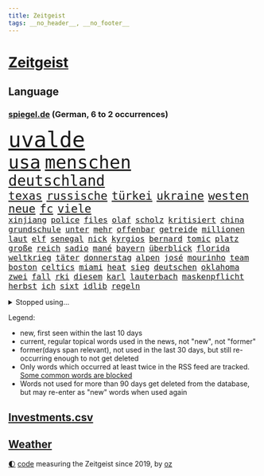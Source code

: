 ```yaml
---
title: Zeitgeist
tags: __no_header__, __no_footer__
---
```


# [Zeitgeist](https://oliz.io/zeitgeist/)

## Language

<h3><a href="https://www.spiegel.de" target="_blank">spiegel.de</a> (German, 6 to 2 occurrences)</h3>
<p style="font-family:monospace">
<span style="font-size:32pt"><a href="news_links.html#uvalde" class="new">uvalde</a></span>
<br>
<span style="font-size:27pt"><a href="news_links.html#usa" class="current">usa</a></span>
<span style="font-size:27pt"><a href="news_links.html#menschen" class="current">menschen</a></span>
<br>
<span style="font-size:22pt"><a href="news_links.html#deutschland" class="current">deutschland</a></span>
<br>
<span style="font-size:17pt"><a href="news_links.html#texas" class="current">texas</a></span>
<span style="font-size:17pt"><a href="news_links.html#russische" class="current">russische</a></span>
<span style="font-size:17pt"><a href="news_links.html#türkei" class="current">türkei</a></span>
<span style="font-size:17pt"><a href="news_links.html#ukraine" class="current">ukraine</a></span>
<span style="font-size:17pt"><a href="news_links.html#westen" class="current">westen</a></span>
<span style="font-size:17pt"><a href="news_links.html#neue" class="current">neue</a></span>
<span style="font-size:17pt"><a href="news_links.html#fc" class="current">fc</a></span>
<span style="font-size:17pt"><a href="news_links.html#viele" class="current">viele</a></span>
<br>
<span style="font-size:12pt"><a href="news_links.html#xinjiang" class="new">xinjiang</a></span>
<span style="font-size:12pt"><a href="news_links.html#police" class="current">police</a></span>
<span style="font-size:12pt"><a href="news_links.html#files" class="new">files</a></span>
<span style="font-size:12pt"><a href="news_links.html#olaf" class="current">olaf</a></span>
<span style="font-size:12pt"><a href="news_links.html#scholz" class="current">scholz</a></span>
<span style="font-size:12pt"><a href="news_links.html#kritisiert" class="current">kritisiert</a></span>
<span style="font-size:12pt"><a href="news_links.html#china" class="current">china</a></span>
<span style="font-size:12pt"><a href="news_links.html#grundschule" class="new">grundschule</a></span>
<span style="font-size:12pt"><a href="news_links.html#unter" class="current">unter</a></span>
<span style="font-size:12pt"><a href="news_links.html#mehr" class="current">mehr</a></span>
<span style="font-size:12pt"><a href="news_links.html#offenbar" class="current">offenbar</a></span>
<span style="font-size:12pt"><a href="news_links.html#getreide" class="current">getreide</a></span>
<span style="font-size:12pt"><a href="news_links.html#millionen" class="current">millionen</a></span>
<span style="font-size:12pt"><a href="news_links.html#laut" class="current">laut</a></span>
<span style="font-size:12pt"><a href="news_links.html#elf" class="current">elf</a></span>
<span style="font-size:12pt"><a href="news_links.html#senegal" class="new">senegal</a></span>
<span style="font-size:12pt"><a href="news_links.html#nick" class="current">nick</a></span>
<span style="font-size:12pt"><a href="news_links.html#kyrgios" class="current">kyrgios</a></span>
<span style="font-size:12pt"><a href="news_links.html#bernard" class="new">bernard</a></span>
<span style="font-size:12pt"><a href="news_links.html#tomic" class="new">tomic</a></span>
<span style="font-size:12pt"><a href="news_links.html#platz" class="current">platz</a></span>
<span style="font-size:12pt"><a href="news_links.html#große" class="current">große</a></span>
<span style="font-size:12pt"><a href="news_links.html#reich" class="current">reich</a></span>
<span style="font-size:12pt"><a href="news_links.html#sadio" class="new">sadio</a></span>
<span style="font-size:12pt"><a href="news_links.html#mané" class="new">mané</a></span>
<span style="font-size:12pt"><a href="news_links.html#bayern" class="current">bayern</a></span>
<span style="font-size:12pt"><a href="news_links.html#überblick" class="current">überblick</a></span>
<span style="font-size:12pt"><a href="news_links.html#florida" class="current">florida</a></span>
<span style="font-size:12pt"><a href="news_links.html#weltkrieg" class="current">weltkrieg</a></span>
<span style="font-size:12pt"><a href="news_links.html#täter" class="current">täter</a></span>
<span style="font-size:12pt"><a href="news_links.html#donnerstag" class="current">donnerstag</a></span>
<span style="font-size:12pt"><a href="news_links.html#alpen" class="current">alpen</a></span>
<span style="font-size:12pt"><a href="news_links.html#josé" class="new">josé</a></span>
<span style="font-size:12pt"><a href="news_links.html#mourinho" class="new">mourinho</a></span>
<span style="font-size:12pt"><a href="news_links.html#team" class="current">team</a></span>
<span style="font-size:12pt"><a href="news_links.html#boston" class="current">boston</a></span>
<span style="font-size:12pt"><a href="news_links.html#celtics" class="current">celtics</a></span>
<span style="font-size:12pt"><a href="news_links.html#miami" class="current">miami</a></span>
<span style="font-size:12pt"><a href="news_links.html#heat" class="new">heat</a></span>
<span style="font-size:12pt"><a href="news_links.html#sieg" class="current">sieg</a></span>
<span style="font-size:12pt"><a href="news_links.html#deutschen" class="current">deutschen</a></span>
<span style="font-size:12pt"><a href="news_links.html#oklahoma" class="new">oklahoma</a></span>
<span style="font-size:12pt"><a href="news_links.html#zwei" class="current">zwei</a></span>
<span style="font-size:12pt"><a href="news_links.html#fall" class="current">fall</a></span>
<span style="font-size:12pt"><a href="news_links.html#rki" class="current">rki</a></span>
<span style="font-size:12pt"><a href="news_links.html#diesem" class="current">diesem</a></span>
<span style="font-size:12pt"><a href="news_links.html#karl" class="current">karl</a></span>
<span style="font-size:12pt"><a href="news_links.html#lauterbach" class="current">lauterbach</a></span>
<span style="font-size:12pt"><a href="news_links.html#maskenpflicht" class="current">maskenpflicht</a></span>
<span style="font-size:12pt"><a href="news_links.html#herbst" class="current">herbst</a></span>
<span style="font-size:12pt"><a href="news_links.html#ich" class="current">ich</a></span>
<span style="font-size:12pt"><a href="news_links.html#sixt" class="current">sixt</a></span>
<span style="font-size:12pt"><a href="news_links.html#idlib" class="new">idlib</a></span>
<span style="font-size:12pt"><a href="news_links.html#regeln" class="current">regeln</a></span>
</p>
<details>
<summary>Stopped using...</summary>
<p class="former" style="font-size:12pt">
gerechtigkeit(582) show(582) elfmeter(581) humanitäre(581) internationaler(581) magdeburg(581) worauf(581) beispiel(580) bergen(580) cristiano(580) fdpchef(580) ronaldo(580) stars(580) 2015(579) geschichten(579) laschet(579) metropole(579) usaußenminister(579) a2(578) antarktis(578) arbeitsplatz(578) einzelhandel(578) esken(578) getan(578) kauf(578) saskia(578) anscheinend(577) beispielen(577) beweisen(577) kolumnist(577) kraftvoll(577) literatur(577) pflege(577) rente(577) schnee(577) wehren(577) williams(577) abenteuer(576) amerikanische(576) behandelt(576) erfolgreiche(576) jüngsten(576) kandidatin(576) klein(576) kontrolliert(576) nigeria(576) rest(576) tiefe(576) tötet(576) weitergeht(576) augen(575) beachten(575) chaos(575) führerschein(575) gastgeber(575) komplizen(575) protesten(575) reduziert(575) sächsischen(575) verriet(575) bayerns(574) befand(574) einziehen(574) festnahmen(574) kapitol(574) nürnberg(574) obama(574) post(574) rand(574) schriftstellerin(574) superstar(574) ärgert(574) bahnhof(573) bidens(573) demonstriert(573) laden(573) landesregierung(573) mittelmeer(573) riesige(573) spur(573) staats(573) verstärken(573) weltwirtschaft(573) österreichische(573) blicken(572) entkommen(572) erzählen(572) gekündigt(572) katze(572) kretschmer(572) lieben(572) ließen(572) rassistische(572) schoss(572) spielraum(572) thailand(572) autobahn(571) erinnerungen(571) fenster(571) höchsten(571) sender(571) tödlicher(571) umdenken(571) starken(570) bestätigen(569) gott(569) regiert(569) rekordmeister(569) stoppte(569) bad(568) belgien(568) kochen(568) lebenslange(568) verbindet(568) australische(567) coronapolitik(567) erkrankung(567) karriereberaterin(567) mahnt(567) moderator(567) märchen(567) strafe(567) vieler(567) zinsen(567) dämpfer(566) einreisen(566) entsetzen(566) jüngeren(566) erlitt(565) gesehen(565) widerspruch(565) aufklären(564) bewegen(564) dominanz(564) freude(564) kommunistische(564) restaurant(564) still(564) usschauspielerin(564) venezuela(564) 1500(563) deals(563) jahrhundert(563) souverän(563) älteren(563) verbessert(562) voll(562) aktiv(561) datenanalyse(561) pünktlich(561) schauen(561) gefragt(560) probe(560) präsidentin(560) spotify(560) 3000(559) gabriel(559) größeren(559) strenge(559) visier(559) zogen(559) beschränkungen(558) kontrollen(558) olympische(558) erfunden(557) herz(557) warm(557) zusammenstoß(557) änderungen(557) ereignisse(556) ergibt(556) mission(556) voraussetzungen(556) dar(555) sachsens(555) vorteile(555) zurückgegangen(555) abkehr(554) katholische(554) begriff(553) schrecken(553) eingreifen(552) hürde(552) sichert(552) strengen(552) züge(551) erfährt(550) favorit(550) halbe(550) insassen(550) wusste(550) entspannung(549) gelandet(549) katholischen(549) rechtzeitig(549) glaubwürdigkeit(548) rang(547) zuspruch(547) 19jähriger(546) erweist(546) steffen(546) fortuna(545) ungeklärt(545) erkranken(544) tisch(544) provoziert(543) wirbel(543) munition(542) teilt(542) fertig(540) benötigte(538) intelligenz(538) kindheit(538) palmer(538) sarah(538) dauert(537) herausforderung(537) minderjährigen(537) senioren(537) stärkt(537) verpasste(534) tanzen(531) schritten(530) beendete(527) johannes(523) tragischen(523) ausgetragen(522) armen(521) spionage(521) heizen(519) blinken(516) betrunkener(514) zusätzliche(513) schadensersatz(511) last(510) quadratmeter(507) schutzsuchende(504) leiter(492) seniorin(491) motivation(490) cent(470) niederländer(469) diagnose(468) räumte(466) gemüse(456) 5000(444) afghanistans(444) benannt(442) grab(442) skandale(442) neuanfang(438) haiti(437) großstädten(432) unterschiedliche(403) ermittlungsverfahren(399) zypern(399) übrig(393) satellitenbilder(390) tierpark(386) wüste(380) nötigen(378) afghanischen(372) eile(370) japanischen(367) reichtum(367) außenseiter(360) 25jährige(353) ungeimpfte(352) schwerste(350) sächsische(347) unglaublich(344) dorthin(343) fußballklub(341) gegend(338) gesprungen(337) jamie(335) verursachen(335) darstellung(331) kolumbien(326) staatspräsidenten(326) delta(322) treibstoff(322) jahrelange(317) parteispitze(317) sichere(316) mythos(315) straftat(314) dänen(313) gerichtet(311) brannte(309) rängen(309) spitzenpolitiker(309) astronomen(308) liebt(307) zwingen(306) absolviert(305) heiraten(302) britisches(301) freigesprochen(301) kolumnistin(298) verliebt(298) australischen(297) venedig(297) erobert(295) eröffnen(295) verrückt(295) cup(294) dick(294) seele(294) brücken(290) zwischendurch(290) ostseepipeline(286) zögert(286) winde(285) fühlte(283) knie(282) thiel(282) nrwministerpräsident(281) forschungsteam(279) ioc(271) komitee(271) kuriose(271) gigantischen(270) norwegischen(270) siebzigerjahren(270) vizepräsidentin(270) wechselte(270) bundesbehörde(268) expertin(267) sprint(266) schwarz(265) genießt(264) beobachter(262) rätselhafte(262) flüchtlingskrise(259) lina(258) ankommen(257) autokraten(257) funktionen(257) zurückziehen(257) benedikt(256) plante(255) befürchtete(254) anhängern(253) achtjährige(252) zügen(252) händen(251) geleistet(250) zwölfjähriger(250) verbrannt(249) börsen(246) niedergang(246) flüchtende(245) agiert(244) böse(243) angestellten(242) pfizer(242) heilen(239) nachmittag(239) vertritt(238) gesetzesänderung(237) telefoniert(237) emirat(236) messe(234) antwortete(229) draghi(227) mehrwertsteuer(226) rücktrittsforderungen(226) dealer(225) einigt(223) geladen(223) konflikts(222) schulden(222) tabellenspitze(222) brooklyn(219) erzbischof(219) games(219) lithium(219) feminismus(218) augenhöhe(217) eindringlich(217) krankenhauseinweisungen(216) xavier(216) übertragung(216) euländern(215) kleinsten(215) protestierten(215) vermitteln(215) 15000(214) mr(214) maskenverweigerer(213) abschreckung(211) mad(211) ehrung(210) mehrfamilienhaus(210) kongo(208) genügen(207) eingefroren(202) jährlich(202) bizarren(200) irving(200) kyrie(200) grenzgebiet(199) lasst(198) brennenden(197) stau(197) berufseinstieg(195) provokationen(195) 200000(194) 41(194) argumenten(194) booster(194) geklaut(194) erreichbar(193) missbrauchsskandal(192) richtete(192) portal(191) verbraucherpreise(191) masked(189) preisverleihung(189) sterne(189) nets(187) hitlergruß(184) opel(184) verwehrt(183) chefredakteur(182) kernkraftwerk(182) drogenhandel(181) xvi(180) fotografin(179) produzenten(179) energieriesen(178) beibehalten(177) michel(176) phasen(175) ausschließen(174) wirtschaftsmetropole(174) blutige(173) bescheid(172) rudolf(172) atlanta(171) aufarbeiten(171) lettland(171) professor(171) berlinale(169) französin(169) hetze(168) lebendig(168) welten(168) archäologe(167) dutzenden(167) verzögerungen(167) vorkehrungen(167) macrons(166) robben(166) bemerkt(165) covorsitzende(163) drogenbande(163) stephen(163) dunkeln(162) sohnes(162) erklärungsnot(161) verwüstung(161) aktivistinnen(160) peng(159) shuai(159) mischt(158) truppenbewegungen(157) verschollen(157) decken(156) einzuholen(156) harsch(156) jahresbeginn(156) rechtfertigt(156) haag(155) ostern(155) schande(155) allgemeine(154) bewirken(154) dürr(154) satellitenbild(154) bugatti(153) eva(153) tierwohl(153) kurdische(152) chefcoach(151) familienministerin(151) gerast(150) nordirak(150) demütigung(149) holland(148) meldung(148) sank(148) sinnlos(148) nina(147) maßgeblich(146) mercedesbenz(146) mitarbeitenden(146) tvmoderatorin(145) streaming(144) turniere(144) energieversorgung(143) festivals(143) verbrennen(143) besetzung(142) beten(142) verteuert(142) fotostrecke(141) malen(141) ausführlich(140) funklöcher(140) mobilfunknetze(140) tierärzte(140) höhepunkt(139) gebremst(138) melbourne(137) begleiter(136) verbündete(136) feigheit(135) brisant(134) filmtipps(134) füllt(134) handball(134) hochzeit(134) mahnte(134) schickte(134) exklusiv(133) transport(133) verstreichen(133) eroberung(132) preissteigerungen(132) passende(131) viren(131) übergewicht(131) leitete(130) omikronwelle(130) reifen(130) bredouille(129) dublin(129) emotionale(129) einnehmen(128) organisiert(128) einfaches(127) richtungen(127) weiten(126) luftangriffen(125) bijan(124) djirsarai(124) dringende(124) preiserhöhung(124) autozulieferer(123) erinnerte(123) wiederherstellen(122) küken(121) schutzgebieten(121) wahlgang(121) osze(120) stefanie(120) abstiegskampf(119) aktionsplan(118) coronabedingt(118) energiewirtschaft(118) geistig(118) riesenreich(118) südkoreaner(118) trockenheit(118) verlegung(118) gelder(117) pelé(117) schärfsten(117) einrichten(116) opa(116) probiert(116) schaulustige(116) lwiw(115) podcasts(115) petersburg(114) sankt(114) atomausstieg(113) expremier(113) verschwendung(113) erzbistum(112) website(112) elite(111) frauenquote(111) männlicher(111) rivalitäten(111) vatikans(111) erweitern(110) maaßen(110) neuerungen(110) regenfällen(110) blühen(109) demos(109) dj(108) gesünder(108) janeiro(108) messen(108) rio(108) monsanto(107) heimgesucht(106) lauten(106) buhrufe(105) ernennt(105) gejagt(105) kinderwunsch(105) schnelltest(105) formel1star(104) geläutert(104) protestierende(103) sponsoring(103) unternehmens(103) coronadaten(102) gegründet(102) gemeldete(102) parteiführung(102) schriften(102) wagt(102) reederei(101) spionagesoftware(101) säugling(101) vertuscht(101) doll(100) euparlaments(100) grandslamturnier(100) liz(99) eingekesselt(98) chemie(97) fabriken(97) erschöpfung(96) hennigwellsow(96) spazieren(96) versus(95) douglas(94) hamstern(94) nonne(94) exaußenminister(92) sigmar(92) handballer(91) lockdownpartys(91) unionspolitiker(91) eindhoven(90) fortbildung(90) unangemeldeten(90) unweit(90) usforscher(90) bitter(89) campen(89) kongresswahlen(89) lohnen(89) prellungen(89) hörsaal(88) ostens(88) sünden(88) wanderung(88) dortmunder(87) strafverfolgungsbehörden(87) streamingdienst(87) zahlungen(87) abstellen(86) ba2(86) gläubigen(86) scotland(86) topform(86) yard(86) mögliches(85) 83jährige(84) artenvielfalt(84) diskutierten(84) einkaufstour(84) enttäuschten(84) gebucht(84) niederländischer(84) verkehrsmitteln(84) wärmedämmung(84) befristet(83) einholen(83) hut(83) iwf(83) vorstandsvorsitzender(83) erzeugt(82) fremde(82) gönner(82) hilfsgütern(82) kandidierte(82) nizza(82) norwegischer(82) usostküste(82) artgenossen(81) jegliche(81) witwer(81) übrigen(81) vorladung(80) warme(80) außergewöhnlich(79) fettleibigkeit(79) gladbacher(79) juristischer(79) klargestellt(79) schuldzuweisungen(79) vergaben(79) tonnenweise(78) vorkommen(78) deutschrussische(77) eingeliefert(77) kolumbianischen(77) weltmacht(77) 49jährigen(76) beraterin(76) gezockt(76) tencent(76) therapie(76) 17jährige(75) guineabissau(75) kulinarisch(75) stützt(75) weigerung(75) arbeitslos(74) demi(74) moore(74) patzte(74) ussängerin(74) zäh(74) betrogen(73) fortsetzen(73) vergrößert(73) anrichtet(72) fußballlegende(72) fürths(72) hindern(72) like(72) anschlägen(71) autobosse(71) forscht(71) kopftuchverbot(71) oppositionschef(71) terror(71) arglistiger(70) barack(70) genehmigungen(70) historie(70) industriegebiet(70) prophezeit(70) valentin(70) verübt(70) ausfüllen(69) obamas(69) seltsamen(69) ultimatum(69) kleingärtner(68) kundgebungen(68) mülleimer(68) paraden(68) welthandel(68) aschaffenburg(67) eintreffen(67) ruiniert(67) sportlicher(67) tunesiens(67) bescheiden(66) erwischte(66) fadenscheinigen(66) getarnt(66) grey(66) misstrauisch(66) talkshow(66) tonne(66) aufzeichnungen(65) berechnungen(65) düstere(65) fragebogen(65) gehoben(65) lücken(65) matsch(65) normale(65) onlineshop(65) psychologisch(65) dogg(64) kendrick(64) konfrontationen(64) lamar(64) schwerfällt(64) snoop(64) spagat(64) 450000(63) iphonehersteller(63) kalifornische(63) krönt(63) rockse(63) roller(63) taktik(63) verseucht(63) carl(62) johanna(62) kunstprojekt(62) sämtlicher(62) ungereimtheiten(62) besetzte(61) ernährung(61) expansion(61) heimfans(61) russin(61) sbahnen(61) geburtstagsparty(60) sang(60) umbenannt(60) immens(59) markenzeichen(59) materie(59) russlandukrainenews(59) verschlimmert(59) vwabgasskandal(59) dachziegel(58) küren(58) schwacher(58) vorgeschlagen(58) wohlwollen(58) deutschrussischen(57) ehesten(57) mini(57) wahlomat(57) aufräumarbeiten(56) zivilbevölkerung(56) austreten(55) ehepaars(55) geforderten(55) hattrick(55) heben(55) örtlichen(55) geringere(54) ukrainerinnen(54) bekräftigte(53) gesungen(53) großaktionär(53) höhenflug(53) jahrelanger(53) regierungskritiker(53) stauen(53) ukrainern(53) töchter(52) élysée(52) behauptung(51) dickes(51) dna(51) marathon(51) russlandnähe(51) schädigt(51) skiurlaub(51) auflösung(50) ausgeführt(50) bereitschaft(50) frachtschiff(50) hochschule(50) kindheitserinnerungen(50) pofalla(50) ronald(50) schreckt(50) tanks(50) videospiele(50) weltraumschrott(50) zynisch(50) 13000(49) atomare(49) crowdfunding(49) festgenommenen(49) hungern(49) sonnenenergie(49) wesel(49) eindrücke(48) notwendige(48) schaffe(48) völkerrechtswidrigen(48) auslöschen(47) böschung(47) eupräsidentin(47) expedition(47) handelspartner(47) moralischen(47) prinzip(47) tweets(47) unangemessen(47) belagern(46) bombardierung(46) erdgaslieferungen(46) nuklearen(46) tätig(46) verschollenes(46) zweitligist(46) fluchtkorridor(45) hilfsbereitschaft(45) t72(45) beladen(44) hilfstransporte(44) hotspotregelung(44) kramer(44) menschenrechtsaktivist(44) pakistanischen(44) bewusst(43) kehren(43) kolossal(43) michelin(43) bewährungsprobe(42) bizarr(42) breiten(42) brillierte(42) hochrangige(42) innenräumen(42) moral(42) neuigkeit(42) andrej(41) beweist(41) jäger(41) nachbarschaftsstreit(41) bereitete(40) fußballweltmeister(40) indonesischen(40) mitgliedschaft(40) usamerikanische(40) büskens(39) dylan(39) energieimporte(39) flugausfällen(39) rockstars(39) s04(39) ticketverkäufe(39) bombardements(38) championsleagueaus(38) enttarnt(38) lys(38) verpflichtungen(38) importiert(37) 55(36) ansturm(36) ba1(36) beschaffen(36) draxler(36) erfindet(36) gelebt(36) glücklicher(36) herstellung(36) melitopol(36) ten(36) zeugin(36) aufstiegskandidaten(35) leistet(35) lesart(35) singer(35) strafanzeigen(35) temperaturrekorde(35) türkischer(35) vergeltung(35) überhöhen(35) ausharren(34) kadaver(34) lohn(34) überlebenden(34) aufregenden(33) ausgestellten(33) ernüchtert(33) fluchtrouten(33) fraktionschef(33) fukushima(33) fußballerinnen(33) gurken(33) hunderttausend(33) logik(33) stopps(33) aussieht(32) erwachsen(32) kernkraftwerks(32) lautete(32) linkenpolitiker(32) natogipfel(32) schimmel(32) spielerinnen(32) tegernsee(32) erschafft(31) ruhiger(31) waffenhändler(31) angeregt(30) esoterischen(30) protestierte(30) rohingya(30) ausflugsschiff(29) erteilen(29) extinction(29) nianzou(29) rebellion(29) tanguy(29) zerlegen(29) atomkrieg(28) aussagt(28) rennserie(28) ukrainegeflüchtete(28) medizinisch(27) strategiewechsel(27) autobranche(26) holzboot(26) hotspot(26) schnellster(26) talkshows(26) unglücke(26) zugänge(26) angetrieben(25) austria(25) brandschutz(25) eurocontrol(25) immobilienentwickler(25) inside(25) sortieren(25) zugspitze(25) benennt(24) bewusstlos(24) bogotá(24) fluch(24) mesut(24) palmen(24) strömungen(24) antisemitische(23) bergwerk(23) grubenunglück(23) hassen(23) lukas(23) versorgungslage(23) betriebsunfall(22) brunsbüttel(22) gefallenen(22) gesenkt(22) heilige(22) heimtückische(22) hunderter(22) penh(22) phnom(22) schienennetz(22) augsburger(21) belagerung(21) drohe(21) eon(21) leber(21) sandhausen(21) trügerische(21) ach(20) herausforderin(20) ordert(20) tatjana(20) bußgeld(19) gehörlose(19) geöffnet(19) herne(19) maschmeyer(19) meistert(19) unochef(19) zweifelhaften(19) entschärfte(18) gaspreis(18) mélanie(18) nicolas(18) quadratisch(18) sozialverbände(18) verteidigungsfähigkeit(18) axiom1(17) beck(17) gipfeltreffen(17) nordwesten(17) sondermüll(17) urkainekrieg(17) zutaten(17) dingfest(16) fernen(16) israelischer(16) niere(16) reim(16) tu(16) aufgewachsen(15) cdupolitikerin(15) domenico(15) gegenentwurf(15) heinenesser(15) mallorcagate(15) rechtspopulistin(15) tedesco(15) verbringen(15) zukommt(15) heranrücken(14) osterfest(14) serena(14) ökosystem(14) arjen(13) eröffnete(13) fußballauswahl(13) general(13) großoffensive(13) marderschützenpanzer(13) tüftelt(13) vernichtungskrieg(13) bestritt(12) hauptpreis(12) kabinetts(12) nordrheinwestfälischen(12) ubahnstation(12) usmusiker(12) zaubert(12) effekte(11) exministerin(11) facto(11) feministische(11) gerd(11) hammer(11) impfdosen(11) lieferproblemen(11) mallorcaaffäre(11) paus(11) schmieden(11) sprunghaft(11)
</p>
</details>
<p>Legend:
<ul>
<li><span class="new">new</span>, first seen within the last 10 days</li>
<li><span class="current">current</span>, regular topical words used in the news, not "new", not "former"</li>
<li><span class="former">former(days span relevant)</span>, not used in the last 30 days, but still re-occurring enough to not get deleted</li>
<li>Only words which occurred at least twice in the RSS feed are tracked. <a href="language/filters.py">Some common words are blocked</a></li>
<li>Words not used for more than 90 days get deleted from the database, but may re-enter as "new" words when used again</li>
</ul>
</p>

## [Investments](investments.html)[.csv](investments.csv)

## [Weather](weather.html)

<footer>
<a href="javascript:toggleTheme()" class="nav">🌓</a>
<a href="https://github.com/ooz/zeitgeist">code</a> measuring the Zeitgeist since 2019, by <a href="https://oliz.io">oz</a>
</footer>
